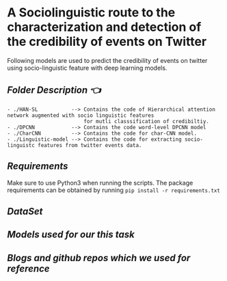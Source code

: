 # **A Sociolinguistic route to the characterization and detection of the credibility of events on Twitter**

Following models are used to predict the credibility of events on twitter using socio-linguistic feature with deep learning
models.

**_Folder Description :point_left:_**
-----
 ```
- ./HAN-SL           --> Contains the code of Hierarchical attention network augmented with socio linguistic features 
                          for mutli classsification of credibiltiy.
- ./DPCNN            --> Contains the code word-level DPCNN model
- ./CharCNN          --> Contains the code for char-CNN model.
- ./Linguistic-model --> Contains the code for extracting socio-linguistc features from twitter events data.
```
**_Requirements_**
-----

Make sure to use Python3 when running the scripts. The package requirements can be obtained by running ```pip install -r requirements.txt```

**_DataSet_**
-----


**_Models used for our this task_**
-----


**_Blogs and github repos which we used for reference_**
-----








